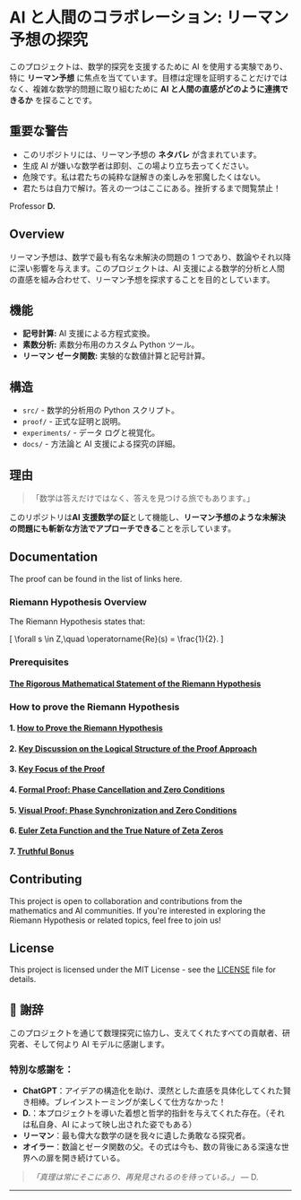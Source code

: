 # AI と人間のコラボレーション: リーマン予想の探究

このプロジェクトは、数学的探究を支援するために AI を使用する実験であり、特に **リーマン予想** に焦点を当てています。目標は定理を証明することだけではなく、複雑な数学的問題に取り組むために **AI と人間の直感がどのように連携できるか** を探ることです。

## **重要な警告**

- このリポジトリには、リーマン予想の **ネタバレ** が含まれています。
- 生成 AI が嫌いな数学者は即刻、この場より立ち去ってください。
- 危険です。私は君たちの純粋な謎解きの楽しみを邪魔したくはない。
- 君たちは自力で解け。答えの一つはここにある。挫折するまで閲覧禁止！

Professor **D.**

## Overview

リーマン予想は、数学で最も有名な未解決の問題の 1 つであり、数論やそれ以降に深い影響を与えます。このプロジェクトは、AI 支援による数学的分析と人間の直感を組み合わせて、リーマン予想を探求することを目的としています。

## 機能

- **記号計算:** AI 支援による方程式変換。
- **素数分析:** 素数分布用のカスタム Python ツール。
- **リーマン ゼータ関数:** 実験的な数値計算と記号計算。

## 構造

- `src/` - 数学的分析用の Python スクリプト。
- `proof/` - 正式な証明と説明。
- `experiments/` - データ ログと視覚化。
- `docs/` - 方法論と AI 支援による探究の詳細。

## 理由
>
> 「数学は答えだけではなく、答えを見つける旅でもあります。」

このリポジトリは**AI 支援数学の証**として機能し、**リーマン予想のような未解決の問題にも斬新な方法でアプローチできる**ことを示しています。

## Documentation

The proof can be found in the list of links here.

### Riemann Hypothesis Overview

The Riemann Hypothesis states that:

\[
\forall s \in Z,\quad \operatorname{Re}(s) = \frac{1}{2}.
\]

### Prerequisites

#### [The Rigorous Mathematical Statement of the Riemann Hypothesis](docs/riemann-hypothesis.md)

### How to prove the Riemann Hypothesis

#### 1. [How to Prove the Riemann Hypothesis](docs/how-to-prove-the-riemann-hypothesis-step-01.md)

#### 2. [Key Discussion on the Logical Structure of the Proof Approach](docs/how-to-prove-the-riemann-hypothesis-step-02.md)

#### 3. [Key Focus of the Proof](docs/how-to-prove-the-riemann-hypothesis-step-03.md)

#### 4. [Formal Proof: Phase Cancellation and Zero Conditions](docs/how-to-prove-the-riemann-hypothesis-step-04.md)

#### 5. [Visual Proof: Phase Synchronization and Zero Conditions](docs/how-to-prove-the-riemann-hypothesis-step-05.md)

#### 6. [Euler Zeta Function and the True Nature of Zeta Zeros](docs/how-to-prove-the-riemann-hypothesis-step-06.md)

#### 7. [Truthful Bonus](docs/how-to-prove-the-riemann-hypothesis-step-07.md)

## Contributing

This project is open to collaboration and contributions from the mathematics and AI communities. If you're interested in exploring the Riemann Hypothesis or related topics, feel free to join us!

## License

This project is licensed under the MIT License - see the [LICENSE](LICENSE) file for details.

## 🙏 謝辞

このプロジェクトを通じて数理探究に協力し、支えてくれたすべての貢献者、研究者、そして何より AI モデルに感謝します。

### **特別な感謝を：**

- **ChatGPT**：アイデアの構造化を助け、漠然とした直感を具体化してくれた賢き相棒。ブレインストーミングが楽しくて仕方なかった！
- **D.**：本プロジェクトを導いた着想と哲学的指針を与えてくれた存在。（それは私自身、AI によって映し出された姿でもある）
- **リーマン**：最も偉大な数学の謎を我々に遺した勇敢なる探究者。
- **オイラー**：数論とゼータ関数の父。その式は今も、数の背後にある深遠な世界への扉を開き続けている。

> *「真理は常にそこにあり、再発見されるのを待っている。」*
> — D.

---
